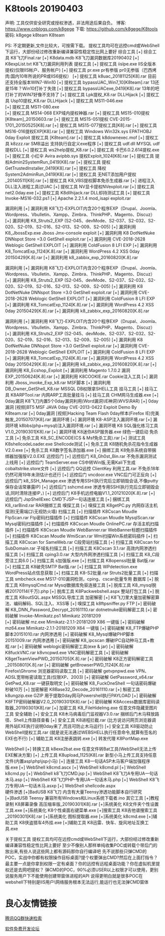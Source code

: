 # K8tools 20190403

声明: 工具仅供安全研究或授权渗透，非法用途后果自负。 
博客: https://www.cnblogs.com/k8gege 
下载: https://github.com/k8gege/K8tools 
密码: k8gege k8team K8team 

PS: 不定期更新,文件比较大，可按需下载。 
提权工具均可在远控cmd或WebShell下运行，大部份经过修改重新编译兼容性稳定性比网上要好 
 综合工具 
[+] 综合工具 K8飞刀Final.rar 
[+] K8data.mdb K8飞刀漏洞数据库20190402 
[+] K8expList.txt K8飞刀漏洞利用列表 
 提权工具 
[+] 提权工具 iislpe.exe  IIS全版本提权(仅限IIS帐户、服务帐户) 
[+] 提权工具 pr.exe pr有参版 pr0无参版（巴西烤肉:国内10年所说的PR或IIS6提权） 
[+] 提权工具 k8uac_20181125[K8].rar 目前还支持全版本WIN7-Win10 
[+] 提权工具 bypassUAC_Win7_10[K8team].rar  13还是15年？Win10打补丁失效 
[+] 提权工具 bypassUACexe_0419[K8].rar  13年的吧 打补丁的WIN7好像不支持了 
[+] 提权工具 Lpk提权_K8.rar   DLLHijack 
[+] 提权工具 Usp10提权_K8.rar  DLLHijack 
[+] 提权工具 MS11-046.exe  
[+] 提权工具 MS11-080.exe  
[+] 提权工具 MS14-068 EXP域内提权神器.rar 
[+] 提权工具 MS15-010提权[K8team]_20150603.rar 
[+] 提权工具 MS15-051提权 CVE-2015-1701_20150525[K8].rar 
[+] 提权工具 MS15-077提权工具[K8].rar 
[+] 提权工具 MS16-016提权EXP[K8].rar 
[+] 提权工具 Windows Win32k.sys EPATHOBJ 0day Exploit 提权工具 [K8team].rar 
[+] 提权工具  k8downexec.mof 
[+] 提权工具  k8zzz.rar SMB溢出 支持执行自定义exe程序 
[+] 提权工具  udf.dll MYSQL udf提权DLL 
[+] 提权工具  ws2help提权_K8.rar 
[+] 提权工具  卡巴6.0.2.614提权.exe 
[+] 提权工具  小红伞 Avira avipbb.sys 提权Exploit_1024[K8].rar 
[+] 提权工具  提权Admin2SystemRun_0419[K8].rar 
[+] 提权工具  提权GetTrustedInstaller_0419[K8].rar 
[+] 提权工具  降权System2AdminRun_0419[K8].rar 
[+] 提权工具  无NET添加用户提权_20140511[K8].rar 
[+] 提权工具 K8_VBS提权脚本免杀生成器.rar 
[+] 进程注入 DLL注入进程工具过UAC 
[+] 提权工具 NV显卡提权NVexploit.rar 
[+] 提权工具 net2.0day.exe 
[+] 提权工具 K8dllhijack.rar DLL却持测试工具 
[+] 提权工具 Invoke-MS16-032.ps1 
[+] Apache 2.2.1.4 mod_isapi exploit.rar 

 漏洞利用 
[+] 漏洞利用 K8飞刀-EXPLOIT内含20个程序EXP（Drupal、Joomla、Wordpress、Vbulletin、Xampp、Zimbra、ThinkPHP、Magento、Discuz） 
[+] 漏洞利用 K8_Struts2_EXP (S2-045、devMode、S2-037、S2-032、S2-020、S2-019、S2-016、S2-013、S2-009、S2-005) 
[+] 漏洞利用 K8_JbossExp.exe Jboss Jmx-console exploit 
[+] 漏洞利用 K8 DotNetNuke DNNspot Store =3.0 GetShell exploit.rar 
[+] 漏洞利用 CVE-2018-2628 Weblogic GetShell EXPLOIT 
[+] 漏洞利用 ColdFusion 8 LFI EXP 
[+] 漏洞利用 K8_TomcatExp_1124[K.8].rar 
[+] 漏洞利用 WordPress 4.2 XSS 0day 20150429[K.8].rar 
[+] 漏洞利用 k8_zabbix_exp_20160820[K.8].rar 

 漏洞利用 
[+] 漏洞利用 K8飞刀-EXPLOIT内含20个程序EXP（Drupal、Joomla、Wordpress、Vbulletin、Xampp、Zimbra、ThinkPHP、Magento、Discuz） 
[+] 漏洞利用 K8_Struts2_EXP (S2-045、devMode、S2-037、S2-032、S2-020、S2-019、S2-016、S2-013、S2-009、S2-005) 
[+] 漏洞利用 K8 DotNetNuke DNNspot Store =3.0 GetShell exploit.rar 
[+] 漏洞利用 CVE-2018-2628 Weblogic GetShell EXPLOIT 
[+] 漏洞利用 ColdFusion 8 LFI EXP 
[+] 漏洞利用 K8_TomcatExp_1124[K.8].rar 
[+] 漏洞利用 WordPress 4.2 XSS 0day 20150429[K.8].rar 
[+] 漏洞利用 k8_zabbix_exp_20160820[K.8].rar 

 漏洞利用 
[+] 漏洞利用 K8飞刀-EXPLOIT内含20个程序EXP（Drupal、Joomla、Wordpress、Vbulletin、Xampp、Zimbra、ThinkPHP、Magento、Discuz） 
[+] 漏洞利用 K8_Struts2_EXP (S2-045、devMode、S2-037、S2-032、S2-020、S2-019、S2-016、S2-013、S2-009、S2-005) 
[+] 漏洞利用 K8 DotNetNuke DNNspot Store =3.0 GetShell exploit.rar 
[+] 漏洞利用 CVE-2018-2628 Weblogic GetShell EXPLOIT 
[+] 漏洞利用 ColdFusion 8 LFI EXP 
[+] 漏洞利用 K8_TomcatExp_1124[K.8].rar 
[+] 漏洞利用 WordPress 4.2 XSS 0day 20150429[K.8].rar 
[+] 漏洞利用 k8_zabbix_exp_20160820[K.8].rar 
[+] 漏洞利用 K8_Ecshop_Exploit 
[+] 漏洞利用 Magento 1.7.0.2 漏洞EXP_20150624[K.8].rar 
[+] 漏洞利用 K8COOKIE.rar Cookie注入工具 
[+] 漏洞利用 Jboss_invoke_Exp_k8.rar MSF脚本 
[+] 漏洞利用 DB_Owner_GetShell_K8.rar MSSQL DB权限拿SHELL工具 
 挂马工具 
[+] 挂马工具  K8ARPTool.rar 内网ARP工具批量挂马 
[+] 挂马工具  CHM网马生成器.exe 
[+] 0day漏洞 K8飞刀内置5个0day漏洞利用(Word漏洞\IE神洞\WVS\RAR) 
[+] 0day漏洞 [视频]BT5 MSF JAVA 0day CVE-2013-0422 Exploit Demo By K8team.rar 
[+] 0day漏洞 [视频]Hacking Team Flash 0day样本(Firefox IE)完美触发_20150707[K8].rar 
 漏洞环境 
[+] 漏洞环境 K8-ASP注入漏洞环境.rar 
[+] 漏洞环境 k8bbs(php+mysql)注入漏洞环境.rar 
[+] 漏洞环境 K8 SQL强化练习工具V1.0_20190301[K8].rar 
[+] 漏洞环境 K8迷你ASP服务器.exe 绿色一键启动 
 免杀工具 
[+] 免杀工具 K8_SC_ENCODE(CS & Msf免杀工具).rar 
[+] 测试工具 K8shellcodeLoader.exe Shellcode测试 
[+] 免杀工具 K8随机免杀花指令生成器V2.0.exe 
[+] 免杀工具 K8数字签名添加器.exe 
[+] 捆绑工具 K8免杀系统自带捆绑器加强版V2.0.EXE 
 远控后门 
[+] 远控后门 K8_Gh0st_Bin.rar 不免杀漏洞测试上线用 
[+] 远控后门 TeamServer.exe  CS中转Win版,无需Kali下生成cobaltstrike.store文件 
[+] 远控后门 QQ远控 ClientKey 利用工具.rar 不免杀18年仍然可用19年未测估计也还行 
[+] 远控后门 vncdoor.exe  VNC后门可正反向 
[+] 远控后门 k8_SSH_Manage.exe 渗透专用SSH(执行完后立即销毁会话,不像putty保存会话常暴露IP) 
[+] 远控后门 sshcmd.exe 渗透专用SSH(执行完后立即销毁会话,同时清除连接IP，) 
[+] 远控后门 K8手机远控电脑V1.1_20121020[K.8].rar 
[+] 远控后门 JspShellExec CMD下JSP一句话连接工具 
[+] 捆绑工具 K8_rarBind.rar RAR捆绑工具 
 嗅探工具 
[+] 嗅探工具 K8getPC.py 内网存活主机探测(无需端口\无视防火墙) 
 扫描工具 
[+] 扫描插件 K8Cscan Moudle FtpScan.rar Ftp密码扫描插件 
[+] 扫描插件 K8Cscan Moudle MysqlScan.rar Mysql密码扫描插件 
[+] 扫描插件 K8Cscan Moudle OnlinePC.rar 存活主机扫描插件 
[+] 扫描插件 K8Cscan Moudle WebBanner.rar WebBanner标题扫描插件 
[+] 扫描插件 K8Cscan Moudle WmiScan.rar Wmi扫描Win系统密码插件 
[+] 扫描工具 K8Cscan for SameWeb.rar C段旁站扫描工具 
[+] 扫描工具 K8Cscan for SubDomain.rar 子域名扫描工具 
[+] 扫描工具 K8Cscan 3.1.rar 高效内网渗透扫描工具 
[+] 扫描工具 cping3.0.rar 大型内外网渗透扫描工具 
[+] 扫描工具 K8_C段旁注工具6.0 
[+] 扫描工具 s加强版.exe 
[+] 扫描工具 K8openssl批量 Bat版.rar 
[+] 扫描工具 K8破壳SMTP Bat版.rar 
[+] 扫描工具 WPdetection.exe WordPress站点信息获取 
[+] 扫描工具 K8-S2批量.rar Struts2批量工具 
[+] 扫描工具 smbcheck.exe MS17-010漏洞检测，cping、cscan批量专用 
 数据库 
[+] 脱库工具 K8mysqlCmd.rar Mysql数据库免驱连接工具 
[+] 脱库工具 K8_mysql脱裤20170114(千万).php 
[+] 脱库工具 K8Packwebshell.aspx 整站打包工具 
[+] 脱库工具 K8outSQL.aspx MSSQL导库工具 
 加密解密 
[+] K8飞刀里大量加密解密算法、编码解码、SQL注入、XSS等 
[+] 嗅探工具 k8ftpsniffer.py FTP 
[+] 密码破解 K8_DNN_Password_Decrypt_20161110.rar dotnetnuke密码解密工具 
[+] 密码破解 Invoke-Mimikatz.ps1  Mimikatz 20181209  
[+] 密码破解 mz.exe    Mimikatz-2.1.1-20181209 X86 一键版 
[+] 密码破解 mz64.exe  Mimikatz-2.1.1-20181209 X64 一键版 
[+] 密码破解 K8_FTP爆破PHP脚本20151010.rar 内网渗透用 
[+] 密码破解 K8_Mysql爆破PHP脚本20151009.rar 内网渗透用 
[+] 密码破解 K8_ipcscan 爆破IPC自动种马工具+教程.rar 
[+] 密码破解 weblogic密码解密工具(exe & jar) 
[+] 密码破解 K8fuckVNC.rar k8vncpwd.exe VNC密码解密工具 
[+] 密码破解 K8getTeamViewPWD_20150705[K.8].rar 
[+] 密码破解 K8正方密码解密工具_20150801[K.8].rar 
[+] 密码破解 getBrowserPWD_1124[K.8].rar  Firefox\Ghrome 浏览器密码读取工具 
[+] 密码破解 getvpnpwd.exe VPN、ADSL宽带帐密读取工具(仅限XP、2003) 
[+] 密码破解 GetPassword_x64.rar GetPwd_K8.rar 一键获取明文 
[+] 密码破解 K8_FuckOneShell 一句话密码爆破秒破10万 
[+] 加密解密 K8Base32_Decode_20161110.rar 
[+] 斛密工具 k8ungzip.exe GZIP 用于提取0day网马Powershell执行PAYLOAD 
[+] 密码破解 K8FTP密码破解器V2.0_20190301[K8].rar 
[+] 密码破解 K8Access数据库密码读取器_20190301[K8].rar 
[+] 加密工具 K8_FileHideImg.exe 任意文件隐藏至图片工具 
 安全辅助 
[+] 安全工具 K8木马病毒后门监视器V3.0.rar 捆绑后门木马释放路径、Shell上传路径查看 
[+] 安全工具 K8进程拦截.rar (比方说访问网页浏览器调用外站EXE执行说明0day来了,而且可防止木马运行) 
[+] 安全工具 K8驱动防止WebShell提权工具.rar (就是说无法通过WEBSHELL执行任意命令,就算有签名的EXE也不行) 
[+] 辅助工具 K8注册表跳转.exe 
[+] 转发代理 K8PortMap.exe 

 WebShell 
[+] 转换工具 k8exe2bat.exe 任意文件转Bat工具(WebShell无法上传EXE解决方案) 
[+] 上传工具 K8upload_1125[K8].rar 新型小马上传工具支持任意文件(内置asp\php\jsp小马) 
[+] 连接工具 K8一句话ASP木马客户端加强程序版.exe 
[+] WebShell k8cmd.ascx 
[+] WebShell k8cmd.pl 
[+] WebShell k8cmd.py 
[+] WebShell k8飞刀CMD.jsp 
[+] WebShell K8飞刀A专用UA一句话木马.asp 
[+] WebShell K8飞刀PHP-专用UA一句话木马.php 
[+] WebShell K8飞刀专用UA一句话木马.asxp 
[+] WebShell shellcode.aspx  
 硬件渗透 
[+]BadUSB K8飞刀  内含有大量Teensy渗透功能脚本自行研究 
[+]BadUSB Teensy 兼容所有Windows和Linux系统下载者.ino 
 其它工具 
[+]教程录制 K8屏幕录像 高压缩率版_20190301[K8].rar 
[+]系统美化 K8文件夹个性设置工具.exe 
[+]系统美化 K8个性桌面右键菜单.exe 
[+]搜索工具 K8吉他谱搜索工具_20190301[K8].rar 
[+]系统美化 图标提取器.exe 
[+]系统美化 k8cmd.exe 
[+]辅助工具 K8侠盗猎车4外挂.exe 
[+]辅助工具 K8迅雷、快车、旋风地址互换工具.exe 

 关于提权工具 
提权工具均可在远控cmd或WebShell下运行，大部份经过修改重新编译兼容性稳定性比网上要好 
至少不像别人那样单纯收集POC或转载个带后门的放出来,有些人说这些网上都有源码那你自行编译吧 
先不说那些只弹CMD的POC，实战中你都有权限操作目标桌面?提个权要弹出CMD?然后在上面打指令？ 
最主要一点是你拿到权限一定有桌面？你的远控有远程桌面功能？你在虚拟机里提权还是去网吧提权？ 
弹CMD的POC，90%必须USER以上权限才可以使用，更别说服务用户下不能使用创建带窗体进程的API 
说得更明白就是很多POC在webshell下特别是IIS用户\网络服务根本无法运行,能运行也无法弹CMD窗体 


 # 良心友情链接

[腾讯QQ群快速检索](http://u.720life.cn/s/8cf73f7c)

[软件免费开发论坛](http://u.720life.cn/s/bbb01dc0)